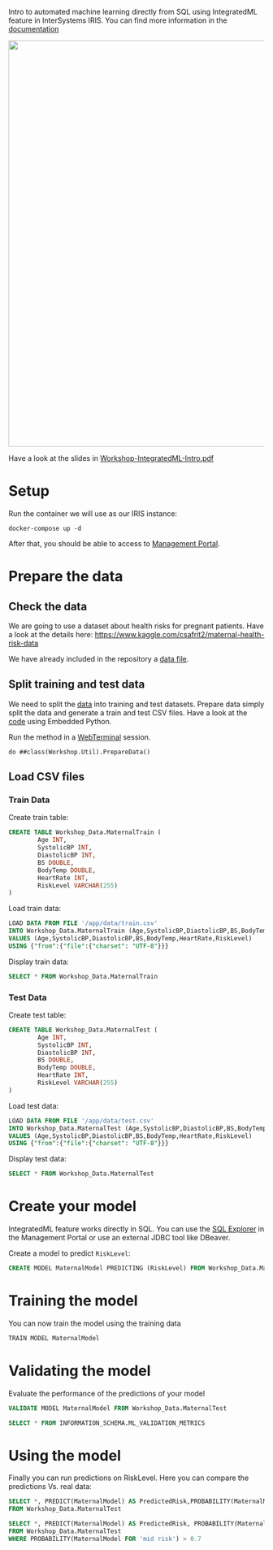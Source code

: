 Intro to automated machine learning directly from SQL using IntegratedML feature in InterSystems IRIS. You can find more information in the [documentation](https://docs.intersystems.com/irisforhealthlatest/csp/docbook/DocBook.UI.Page.cls?KEY=GIML_Intro)

<img src="img/demo-integratedml.gif" width="800px"/>

Have a look at the slides in [Workshop-IntegratedML-Intro.pdf](Workshop-IntegratedML-Intro.pdf)

# Setup
Run the container we will use as our IRIS instance:
```
docker-compose up -d
```

After that, you should be able to access to [Management Portal](http://localhost:52773/csp/sys/UtilHome.csp).

# Prepare the data

## Check the data
We are going to use a dataset about health risks for pregnant patients. Have a look at the details here:
https://www.kaggle.com/csafrit2/maternal-health-risk-data

We have already included in the repository a [data file](data/maternal_health_risk.csv).


## Split training and test data
We need to split the [data](data/maternal_health_risk.csv) into training and test datasets. Prepare data simply split the data and generate a train and test CSV files. Have a look at the [code](src/Workshop/Util.cls) using Embedded Python.

Run the method in a [WebTerminal](http://localhost:52773/terminal/) session.

```objectscript
do ##class(Workshop.Util).PrepareData()
```

## Load CSV files

### Train Data
Create train table:
```sql
CREATE TABLE Workshop_Data.MaternalTrain (
        Age INT,
        SystolicBP INT,
        DiastolicBP INT,
        BS DOUBLE,
        BodyTemp DOUBLE,
        HeartRate INT,
        RiskLevel VARCHAR(255)
)
```

Load train data:
```sql
LOAD DATA FROM FILE '/app/data/train.csv'
INTO Workshop_Data.MaternalTrain (Age,SystolicBP,DiastolicBP,BS,BodyTemp,HeartRate,RiskLevel)
VALUES (Age,SystolicBP,DiastolicBP,BS,BodyTemp,HeartRate,RiskLevel)
USING {"from":{"file":{"charset": "UTF-8"}}}
```

Display train data:
```sql
SELECT * FROM Workshop_Data.MaternalTrain
```

### Test Data
Create test table:
```sql
CREATE TABLE Workshop_Data.MaternalTest (
        Age INT,
        SystolicBP INT,
        DiastolicBP INT,
        BS DOUBLE,
        BodyTemp DOUBLE,
        HeartRate INT,
        RiskLevel VARCHAR(255)
)
```

Load test data:
```sql
LOAD DATA FROM FILE '/app/data/test.csv'
INTO Workshop_Data.MaternalTest (Age,SystolicBP,DiastolicBP,BS,BodyTemp,HeartRate,RiskLevel)
VALUES (Age,SystolicBP,DiastolicBP,BS,BodyTemp,HeartRate,RiskLevel)
USING {"from":{"file":{"charset": "UTF-8"}}}
```

Display test data:
```sql
SELECT * FROM Workshop_Data.MaternalTest
```

# Create your model
IntegratedML feature works directly in SQL. You can use the [SQL Explorer](http://localhost:52773/csp/sys/exp/%25CSP.UI.Portal.SQL.Home.zen?$NAMESPACE=USER) in the Management Portal or use an external JDBC tool like DBeaver.

Create a model to predict `RiskLevel`:

```sql
CREATE MODEL MaternalModel PREDICTING (RiskLevel) FROM Workshop_Data.MaternalTrain
```

# Training the model
You can now train the model using the training data

```sql
TRAIN MODEL MaternalModel
```

# Validating the model
Evaluate the performance of the predictions of your model

```sql
VALIDATE MODEL MaternalModel FROM Workshop_Data.MaternalTest
```

```sql
SELECT * FROM INFORMATION_SCHEMA.ML_VALIDATION_METRICS
```

# Using the model
Finally you can run predictions on RiskLevel. Here you can compare the predictions Vs. real data:

```sql
SELECT *, PREDICT(MaternalModel) AS PredictedRisk,PROBABILITY(MaternalModel FOR 'mid risk') As Probability
FROM Workshop_Data.MaternalTest

SELECT *, PREDICT(MaternalModel) AS PredictedRisk, PROBABILITY(MaternalModel FOR 'mid risk') As Probability
FROM Workshop_Data.MaternalTest 
WHERE PROBABILITY(MaternalModel FOR 'mid risk') > 0.7
```
